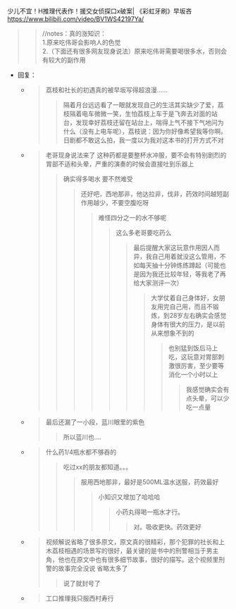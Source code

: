 
少儿不宜！H推理代表作！援交女侦探口x破案| 《彩虹牙刷》早坂吝 https://www.bilibili.com/video/BV1WS42197Ya/
>> //notes：真的涨知识：<br> 1.原来吃伟哥会影响人的色觉 <br> 2.（下面还有很多网友现身说法）原来吃伟哥需要喝很多水，否则会有较大的副作用
- 回复：
  * > 荔枝和社长的初遇真的被早坂写得超浪漫……
    >> 隔着月台远远看了一眼就发现自己的生活其实缺少了爱，荔枝隔着电车微微一笑，生怕荔枝上车于是飞奔去对面的站台，发现幸好荔枝还留在站台上，喘得上气不接下气地问为什么（没有上电车呢），荔枝说：因为你好像希望我等你啊。日剧都不敢这么拍，我一度以为我对这本书的打开方式不对
  * > 老哥现身说法来了 这种药都是要整杯水冲服，要不会有特别剧烈的胃部不适和头晕，严重的演奏的时候会直接吐到乐器上
    >> 确实得多喝水 要不然难受
    >>> 还好吧，西地那非，他达拉非，伐非，药效时间越短副作用越少，不要空腹吃呀
    >>>> 难怪四分之一的水不够呢
    >>>>> 这么多老哥要吃药么
    >>>>>> 最后提醒大家这玩意作用因人而异，我自己用着就没这么管用，不如每天抽十分钟练练蹲起（可能也是因为我还比较年轻，等我老了再给大家测评一次）
    >>>>>>> 大学仗着自己身体好，女朋友用完自己用，而且不锻炼，到28岁左右确实会感觉身体有很大的压力，是以前从来想象不到的
    >>>>>>>> 也别猛到饭后马上吃，这玩意对胃部刺激很厉害，至少要等消化一个小时以上
    >>>>>>>>> 我感觉确实会有点头晕，可以少吃一点量
  * > 最后还漏了一小段，蓝川眼里的紫色
    >> 所以蓝川也....
  * > 什么药1/4瓶水都不够吞的
    >> 吃过xx的朋友都知道。。。
    >>> 服用西地那非，最好是500ML温水送服，药效最好
    >>>> 小知识又增加了哈哈哈
    >>>>> 小药丸得喝一瓶水才行。
    >>>>>> 对。吸收更快。药效更好
  * > 视频解说省略了很多原文，原文真的很精彩，那个犯罪的社长和上木荔枝相遇的场景写的很好，最关键的是书中的刑警相当于男主角，他也在原文中也有很多细节故事，很好的描写。这个视频里刑警的故事完全没说 省略太多了
    >> 说了就封号了
  * > 工口推理我只服西村寿行
